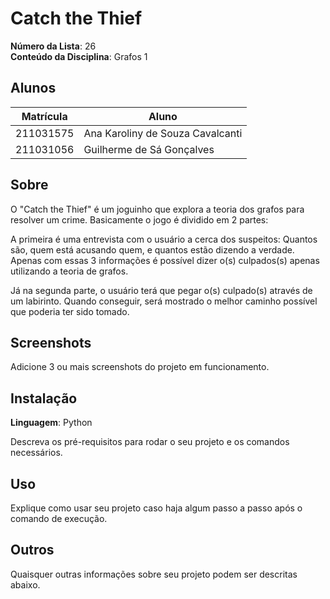 # Catch the Thief

**Número da Lista**: 26<br>
**Conteúdo da Disciplina**: Grafos 1<br>

## Alunos
| Matrícula | Aluno |
| -- | -- |
| 211031575  |  Ana Karoliny de Souza Cavalcanti |
| 211031056  |  Guilherme de Sá Gonçalves |

## Sobre 
O "Catch the Thief" é um joguinho que explora a teoria dos grafos para resolver um crime. Basicamente o jogo é dividido em 2 partes:

A primeira é uma entrevista com o usuário a cerca dos suspeitos: Quantos são, quem está acusando quem, e quantos estão dizendo a verdade. Apenas com essas 3 informações é possível dizer o(s) culpados(s) apenas utilizando a teoria de grafos.

Já na segunda parte, o usuário terá que pegar o(s) culpado(s) através de um labirinto. Quando conseguir, será mostrado o melhor caminho possível que poderia ter sido tomado.


## Screenshots
Adicione 3 ou mais screenshots do projeto em funcionamento.

## Instalação 
**Linguagem**: Python<br>

Descreva os pré-requisitos para rodar o seu projeto e os comandos necessários.

## Uso 
Explique como usar seu projeto caso haja algum passo a passo após o comando de execução.

## Outros 
Quaisquer outras informações sobre seu projeto podem ser descritas abaixo.




